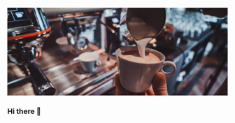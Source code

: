 ![sum coffee](https://github.com/pedro9olivares/pedro9olivares/blob/main/imgs/coffee-coffee.jpg?raw=true)
### Hi there 👋
